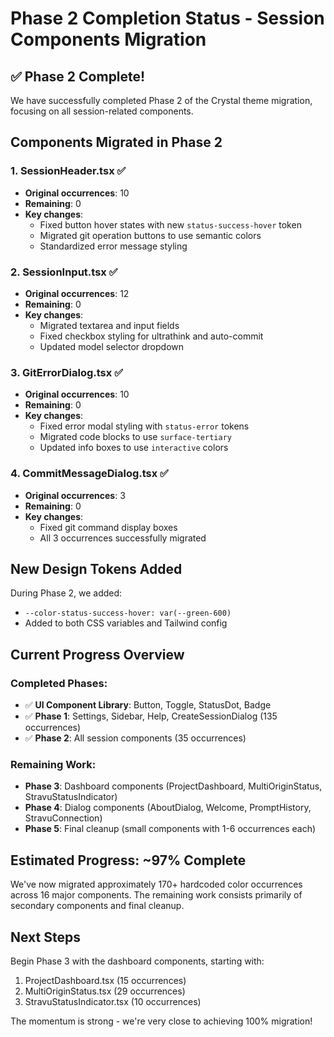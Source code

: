 # Phase 2 Completion Status - Session Components Migration

## ✅ Phase 2 Complete!

We have successfully completed Phase 2 of the Crystal theme migration, focusing on all session-related components.

## Components Migrated in Phase 2

### 1. **SessionHeader.tsx** ✅
- **Original occurrences**: 10
- **Remaining**: 0
- **Key changes**:
  - Fixed button hover states with new `status-success-hover` token
  - Migrated git operation buttons to use semantic colors
  - Standardized error message styling

### 2. **SessionInput.tsx** ✅
- **Original occurrences**: 12
- **Remaining**: 0
- **Key changes**:
  - Migrated textarea and input fields
  - Fixed checkbox styling for ultrathink and auto-commit
  - Updated model selector dropdown

### 3. **GitErrorDialog.tsx** ✅
- **Original occurrences**: 10
- **Remaining**: 0
- **Key changes**:
  - Fixed error modal styling with `status-error` tokens
  - Migrated code blocks to use `surface-tertiary`
  - Updated info boxes to use `interactive` colors

### 4. **CommitMessageDialog.tsx** ✅
- **Original occurrences**: 3
- **Remaining**: 0
- **Key changes**:
  - Fixed git command display boxes
  - All 3 occurrences successfully migrated

## New Design Tokens Added

During Phase 2, we added:
- `--color-status-success-hover: var(--green-600)`
- Added to both CSS variables and Tailwind config

## Current Progress Overview

### Completed Phases:
- ✅ **UI Component Library**: Button, Toggle, StatusDot, Badge
- ✅ **Phase 1**: Settings, Sidebar, Help, CreateSessionDialog (135 occurrences)
- ✅ **Phase 2**: All session components (35 occurrences)

### Remaining Work:
- **Phase 3**: Dashboard components (ProjectDashboard, MultiOriginStatus, StravuStatusIndicator)
- **Phase 4**: Dialog components (AboutDialog, Welcome, PromptHistory, StravuConnection)
- **Phase 5**: Final cleanup (small components with 1-6 occurrences each)

## Estimated Progress: ~97% Complete

We've now migrated approximately 170+ hardcoded color occurrences across 16 major components. The remaining work consists primarily of secondary components and final cleanup.

## Next Steps

Begin Phase 3 with the dashboard components, starting with:
1. ProjectDashboard.tsx (15 occurrences)
2. MultiOriginStatus.tsx (29 occurrences)
3. StravuStatusIndicator.tsx (10 occurrences)

The momentum is strong - we're very close to achieving 100% migration!